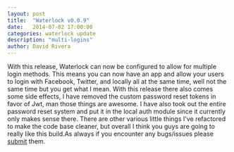 ```yaml
---
layout: post
title:  "Waterlock v0.0.9"
date:   2014-07-02 17:00:00
categories: waterlock update
description: "multi-logins"
author: David Rivera
---
```


With this release, Waterlock can now be configured to allow for multiple login methods. This means you can now have an app and allow your users to login with Facebook, Twitter, and locally all at the same time, well not the same time but you get what I mean. With this release there also comes some side effects, I have removed the custom password reset tokens in favor of Jwt, man those things are awesome. I have also took out the entire password reset system and put it in the local auth module since it currently only makes sense there. There are other various little things I've refactored to make the code base cleaner, but overall I think you guys are going to really like this build.As always if you encounter any bugs/issues please [submit](https://github.com/davidrivera/waterlock/issues) them.